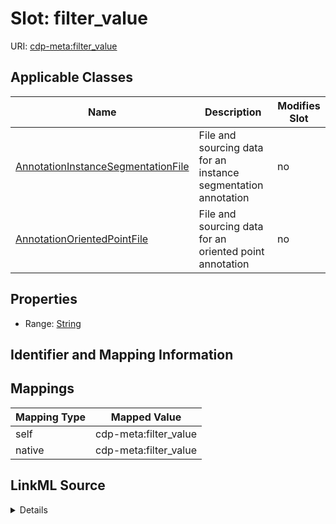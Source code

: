 

# Slot: filter_value

URI: [cdp-meta:filter_value](metadatafilter_value)



<!-- no inheritance hierarchy -->





## Applicable Classes

| Name | Description | Modifies Slot |
| --- | --- | --- |
| [AnnotationInstanceSegmentationFile](AnnotationInstanceSegmentationFile.md) | File and sourcing data for an instance segmentation annotation |  no  |
| [AnnotationOrientedPointFile](AnnotationOrientedPointFile.md) | File and sourcing data for an oriented point annotation |  no  |







## Properties

* Range: [String](String.md)





## Identifier and Mapping Information








## Mappings

| Mapping Type | Mapped Value |
| ---  | ---  |
| self | cdp-meta:filter_value |
| native | cdp-meta:filter_value |




## LinkML Source

<details>
```yaml
name: filter_value
alias: filter_value
domain_of:
- AnnotationOrientedPointFile
- AnnotationInstanceSegmentationFile
range: string

```
</details>
